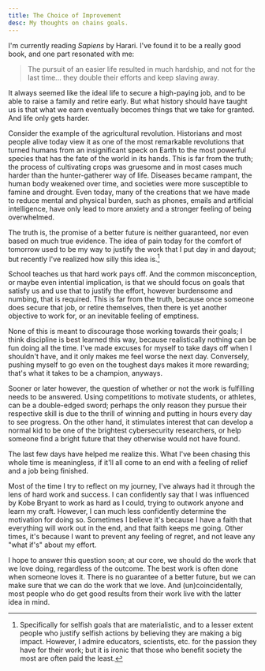 ```yaml
---
title: The Choice of Improvement
desc: My thoughts on chains goals.
---
```


I'm currently reading *Sapiens* by Harari. I've found it to 
be a really good book, and one part resonated with me:

> The pursuit of an easier life resulted in much hardship, and not for the last time...
> they double their efforts and keep slaving away.

It always seemed like the ideal life to secure a high-paying
job, and to be able to raise a family and retire early. But
what history should have taught us is that what we earn
eventually becomes things that we take for granted. And life 
only gets harder.

Consider the example of the agricultural revolution. Historians
and most people alive today view it as one of the most remarkable
revolutions that turned humans from an insignificant speck on Earth
to the most powerful species that has the fate of
the world in its hands. This is far from the truth; the process
of cultivating crops was gruesome and in most cases much harder
than the hunter-gatherer way of life. Diseases became rampant,
the human body weakened over time, and societies were more
susceptible to famine and drought. Even today, many of the
creations that we have made to reduce mental and physical burden,
such as phones, emails and artificial intelligence, have only lead to more
anxiety and a stronger feeling of being overwhelmed.

The truth is, the promise of a better future is neither
guaranteed, nor even based on much true evidence.
The idea of pain today for the comfort of tomorrow used to be my
way to justify the work that I put day in and dayout;
but recently I've realized how silly this idea is.[^1]

School teaches us that hard work pays off. And the common
misconception, or maybe even intential implication, is
that we should focus on goals that satisfy us and
use that to justify the effort, however burdensome
and numbing, that is required. This is far from the truth,
because once someone does secure that job, or retire
themselves, then there is yet another objective to work
for, or an inevitable feeling of emptiness.

None of this is meant to discourage those working towards
their goals; I think discipline is best learned this way,
because realistically nothing can be fun doing all the time.
I've made excuses for myself to take days off when I shouldn't have,
and it only makes me feel worse the next day. Conversely,
pushing myself to go even on the toughest days makes it 
more rewarding; that's what it takes to be a champion, anyways.

Sooner or later however, the question of whether or not
the work is fulfilling needs to be answered. Using competitions
to motivate students, or athletes, can be a double-edged sword;
perhaps the only reason they pursue their respective skill
is due to the thrill of winning and putting in hours every day
to see progress. On the other hand, it stimulates interest
that can develop a normal kid to be one of the brightest
cybersecurity researchers, or help someone find a bright future that they otherwise would not have found.

The last few days have helped me realize this. What I've
been chasing this whole time is meaningless, if it'll all
come to an end with a feeling of relief and a job being finished.

Most of the time I try to reflect on my journey, I've
always had it through the lens of hard work and success.
I can confidently say that I was influenced by Kobe Bryant
to work as hard as I could, trying to outwork anyone 
and learn my craft. However, I can much less confidently determine
the motivation for doing so. Sometimes I believe it's
because I have a faith that everything will work out in the 
end, and that faith keeps me going. Other times, it's because
I want to prevent any feeling of regret, and not leave
any "what if's" about my effort.

I hope to answer this question soon; at our core, we should
do the work that we love doing, regardless of the outcome. The
best work is often done when someone loves it. There is no guarantee
of a better future, but we can make sure that we can do the work
that we love. And (un)coincidentally, most people who do get good
results from their work live with the latter idea in mind. 


[^1]: Specifically for selfish goals that are materialistic, and to a lesser
    extent people who justify selfish actions by believing they are making a big impact.
    However, I admire educators, scientists, etc. for the passion they have for their work;
    but it is ironic that those who benefit society the most are often paid the least.
